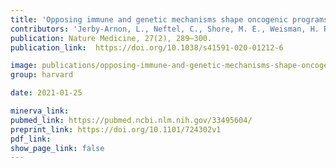 ```yaml
---
title: 'Opposing immune and genetic mechanisms shape oncogenic programs in synovial sarcoma.'
contributors: 'Jerby-Arnon, L., Neftel, C., Shore, M. E., Weisman, H. R., Mathewson, N. D., McBride, M. J., Haas, B., Izar, B., … Regev, A. (2021).'
publication: Nature Medicine, 27(2), 289–300.
publication_link:  https://doi.org/10.1038/s41591-020-01212-6

image: publications/opposing-immune-and-genetic-mechanisms-shape-oncogenic-programs-in-synovial-sarcoma.PNG
group: harvard

date: 2021-01-25

minerva_link:
pubmed_link: https://pubmed.ncbi.nlm.nih.gov/33495604/
preprint_link: https://doi.org/10.1101/724302v1
pdf_link:
show_page_link: false
---
```

